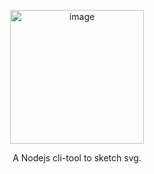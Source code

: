<p align="center"><img width="214" alt="image" src="https://github.com/sun0day/svg-sketchy/assets/102238922/fabd88bb-478e-475b-bdb6-976b4ddc5d22"></p>

<p align="center"> A Nodejs cli-tool to sketch svg.</p>
